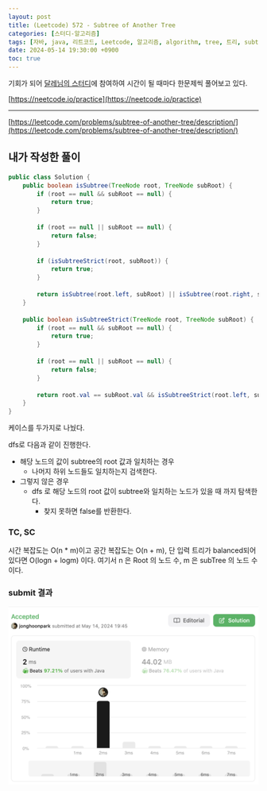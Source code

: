 ```yaml
---
layout: post
title: (Leetcode) 572 - Subtree of Another Tree
categories: [스터디-알고리즘]
tags: [자바, java, 리트코드, Leetcode, 알고리즘, algorithm, tree, 트리, subtree]
date: 2024-05-14 19:30:00 +0900
toc: true
---
```


기회가 되어 [달레님의 스터디](https://github.com/DaleStudy/leetcode-study)에 참여하여 시간이 될 때마다 한문제씩 풀어보고 있다.

[https://neetcode.io/practice](https://neetcode.io/practice)

---

[https://leetcode.com/problems/subtree-of-another-tree/description/](https://leetcode.com/problems/subtree-of-another-tree/description/)

## 내가 작성한 풀이

```java
public class Solution {
    public boolean isSubtree(TreeNode root, TreeNode subRoot) {
        if (root == null && subRoot == null) {
            return true;
        }

        if (root == null || subRoot == null) {
            return false;
        }

        if (isSubtreeStrict(root, subRoot)) {
            return true;
        }

        return isSubtree(root.left, subRoot) || isSubtree(root.right, subRoot);
    }

    public boolean isSubtreeStrict(TreeNode root, TreeNode subRoot) {
        if (root == null && subRoot == null) {
            return true;
        }

        if (root == null || subRoot == null) {
            return false;
        }

        return root.val == subRoot.val && isSubtreeStrict(root.left, subRoot.left) && isSubtreeStrict(root.right, subRoot.right);
    }
}
```

케이스를 두가지로 나눴다.

dfs로 다음과 같이 진행한다.

- 해당 노드의 값이 subtree의 root 값과 일치하는 경우
  - 나머지 하위 노드들도 일치하는지 검색한다.
- 그렇지 않은 경우
  - dfs 로 해당 노드의 root 값이 subtree와 일치하는 노드가 있을 때 까지 탐색한다.
    - 찾지 못하면 false를 반환한다.

### TC, SC

시간 복잡도는 O(n \* m)이고 공간 복잡도는 O(n + m), 단 입력 트리가 balanced되어 있다면 O(logn + logm) 이다.
여기서 n 은 Root 의 노드 수, m 은 subTree 의 노드 수 이다.

### submit 결과

![submit](/assets/images/2024-05-14-leetcode-527/submit.png)
